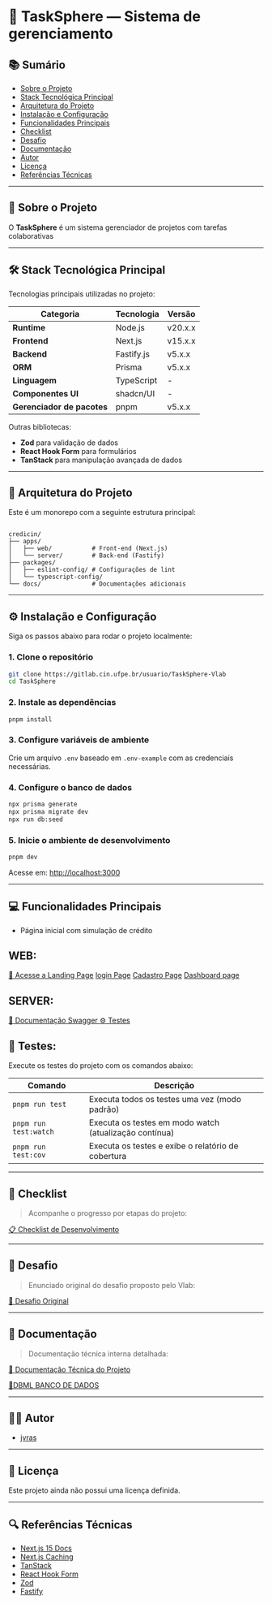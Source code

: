
# 📄 TaskSphere — Sistema de gerenciamento

## 📚 Sumário

- [Sobre o Projeto](#sobre-o-projeto)
- [Stack Tecnológica Principal](#stack-tecnológica-principal)
- [Arquitetura do Projeto](#arquitetura-do-projeto)
- [Instalação e Configuração](#instalação-e-configuração)
- [Funcionalidades Principais](#funcionalidades-principais)
- [Checklist](#checklist)
- [Desafio](#desafio)
- [Documentação](#documentação)
- [Autor](#autor)
- [Licença](#licença)
- [Referências Técnicas](#referências-técnicas)

---

## 📖 Sobre o Projeto

O **TaskSphere** é um sistema gerenciador de projetos com tarefas colaborativas

---

## 🛠️ Stack Tecnológica Principal

Tecnologias principais utilizadas no projeto:

| **Categoria**         | **Tecnologia**    | **Versão**       |
|-----------------------|-------------------|------------------|
| **Runtime**           | Node.js           | v20.x.x          |
| **Frontend**          | Next.js           | v15.x.x          |
| **Backend**           | Fastify.js        | v5.x.x           |
| **ORM**               | Prisma            | v5.x.x           |
| **Linguagem**         | TypeScript        | -                |
| **Componentes UI**    | shadcn/UI         | -                |
| **Gerenciador de pacotes** | pnpm         | v5.x.x           |

Outras bibliotecas:
- **Zod** para validação de dados
- **React Hook Form** para formulários
- **TanStack** para manipulação avançada de dados

---

## 🧱 Arquitetura do Projeto

Este é um monorepo com a seguinte estrutura principal:

```

credicin/
├── apps/
│   ├── web/           # Front-end (Next.js)
│   └── server/        # Back-end (Fastify)
├── packages/
│   ├── eslint-config/ # Configurações de lint
│   └── typescript-config/
└── docs/              # Documentações adicionais

````

---

## ⚙️ Instalação e Configuração

Siga os passos abaixo para rodar o projeto localmente:

### 1. Clone o repositório

```bash
git clone https://gitlab.cin.ufpe.br/usuario/TaskSphere-Vlab
cd TaskSphere
````

### 2. Instale as dependências

```bash
pnpm install
```

### 3. Configure variáveis de ambiente

Crie um arquivo `.env` baseado em `.env-example` com as credenciais necessárias.

### 4. Configure o banco de dados

```bash
npx prisma generate
npx prisma migrate dev
npx run db:seed
```

### 5. Inicie o ambiente de desenvolvimento

```bash
pnpm dev
```

Acesse em: [http://localhost:3000](http://localhost:3000)

---

## 💻 Funcionalidades Principais

* Página inicial com simulação de crédito

## WEB:
[🔗 Acesse a Landing Page](http://localhost:3000/)
[login Page](http://localhost:3000/sign-in)
[Cadastro Page](http://localhost:3000/sign-up)
[Dashboard page](http://localhost:3000/dashboard)

## SERVER:
[📘 Documentação Swagger ](http://localhost:8000/docs)
[⚙️ Testes](#Testes)

## 📖 Testes:

Execute os testes do projeto com os comandos abaixo:

| Comando                | Descrição                                              |
|------------------------|--------------------------------------------------------|
| `pnpm run test`        | Executa todos os testes uma vez (modo padrão)          |
| `pnpm run test:watch`  | Executa os testes em modo watch (atualização contínua) |
| `pnpm run test:cov`    | Executa os testes e exibe o relatório de cobertura     |

---

## 📝 Checklist

> Acompanhe o progresso por etapas do projeto:

[📋 Checklist de Desenvolvimento](/docs/PERSONAL/CHECKPOINT.MD)

---

## 📌 Desafio

> Enunciado original do desafio proposto pelo Vlab:

[📄 Desafio Original](/docs/VLAB/DESAFIO.MD)

---

## 📘 Documentação

> Documentação técnica interna detalhada:

[📁 Documentação Técnica do Projeto](/TaskSphere/README.md)

[📄DBML BANCO DE DADOS](/docs/PERSONAL/DBML.png)

---

## 🧑‍💻 Autor

* [jvras](https://github.com/jvras58)

---

## 📜 Licença

Este projeto ainda não possui uma licença definida.

---

## 🔍 Referências Técnicas

* [Next.js 15 Docs](https://nextjs.org/docs/getting-started)
* [Next.js Caching](https://nextjs.org/docs/app/building-your-application/caching)
* [TanStack](https://tanstack.com/)
* [React Hook Form](https://react-hook-form.com/)
* [Zod](https://zod.dev/)
* [Fastify](https://www.fastify.io/)

